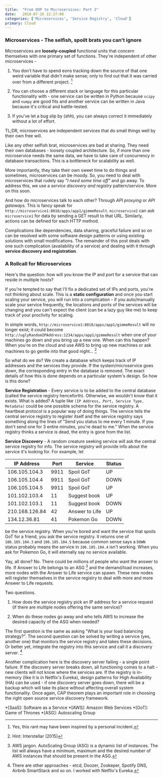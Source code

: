 ```yaml
---
title:  "From OOP to Microservices: Part 3"
date:   2016-07-26 22:37:00
categories: ['Microservices', 'Service Registry', 'Cloud']
primary: Cloud
---
```


### Microservices - The selfish, spoilt brats you can't ignore

Microservices are **loosely-coupled** functional units that concern themselves with one primary set of functions. They're independent of other microservices - 

1. You don't have to spend eons tracking down the source of that one weird variable that didn't make sense; only to find out that it was carried over from a different project. [^1]

2. You can choose a different stack or language for this particular functionality with - one service can be written in Python because `scipy` and `numpy` are good fits and another service can be written in Java because it's critical and battle-tested.

3. If you've let a bug slip by (shh), you can always correct it immediately without a lot of effort.

TL;DR, microservices are independent services that do small things well by their own free will. 

Like any other selfish brat, microservices are bad at sharing. They need their own databases - loosely coupled architecture. So, if more than one microservice needs the same data, we have to take care of concurrency in database transactions. This is a bottleneck for scalability as well.

More importantly, they take their own sweet time to do things and sometimes, microservices can be moody. So, you need to deal with microservices that rudely say _"I need some time off"_  and go away. To address this, we use a _service discovery and registry_ pattern/service. More on this soon.

And how do microservices talk to each other? Through _API proxying_ or _API gateways_. This is fancy speak for `http://microservice1:8010/apps/app1/gimmeResult`. `microservice2` can ask `microservice1` for data by sending a GET result to that URL. Similarly, actions can be defined for each HTTP method.

Complications like dependencies, data sharing, graceful failure and so on can be resolved with some software design patterns or using existing solutions with small modifications. The remainder of this post deals with one such complication (availability of a service) and dealing with it through **service discovery and registration**.

### A Rollcall for Microservices

Here's the question: how will you know the IP and port for a service that can reside in multiple hosts?

If you're tempted to say that I'll fix a dedicated set of IPs and ports, you're not thinking about scale. This is a __static configuration__ and once you start scaling your service, you will run into a complication - if you auto/manually scale your service frequently, the locations and ports of the services will be changing and you can't expect the client (can be a lazy guy like me) to keep track of your proclivity for scaling. 

In simple words, `http://microservice1:8010/apps/app1/gimmeResult` will no longer exist; it could become `http://uglyRandomIPAddress:1234/apps/app1/gimmeResult` when one of your machines go down and you bring up a new one. When can this happen? When you're on the cloud and use AWS to bring up new machines or ask machines to go gentle into that good night... [^3]

So what do we do? We create a database which keeps track of IP addresses and the services they provide. If the system/microservice goes down, the corresponding entry in the database is removed. The exact details of how this is done depends on a particular system's design. So how is this done?

**Service Registration** - Every service is to be added to the central database (called the service registry henceforth). Otherwise, we wouldn't know that it exists. What is added? A tuple like `(IP Address, Port, Service Type, Metadata)` could be one possible schema for the service registry. A heartbeat protocol is a popular way of doing things. The service tells the central service registry to register itself and the service registry says something along the lines of "Send you status to me every 1 minute. If you don't send one for 3 entire minutes, you're dead to me." When the service registry thinks a service is dead, the entry is gone from the list.

**Service Discovery** - A random creature seeking service will ask the central service registry for info. The service registry will provide info about the service it's looking for. For example, let

| IP Address | Port | Service | Status|
| - | - | - | - |
|106.105.104.3| 9911 | Spoil GoT | UP |
|106.105.104.4| 9911 | Spoil GoT | DOWN |
|106.105.104.5| 9911 | Spoil GoT | UP |
|101.102.103.4| 11 | Suggest book | UP |
|101.102.103.1| 11 | Suggest book | DOWN |
|210.168.126.84| 42 | Answer to Life | UP |
|134.12.36.81| 41 | Pokemon Go | DOWN |

be the service registry. When you're bored and want the service that spoils GoT for a friend, you ask the service registry. It returns one of `106.105.104.3` and `106.105.104.5` because common sense says a `DOWN` status probably means the service in `106.105.104.4` isn't working. When you ask for Pokemon Go, it will eternally say no service available.

Yay, all done? No. There could be millions of people who want the answer to life. If Answer to Life belongs to an ASG [^4] and the demand/load increases, more nodes with the Answer to Life service can spawn. These new nodes will register themselves in the service registry to deal with more and more Answer to Life requests.

Two questions. 

1. How does the service registry pick an IP address for a service request (if there are multiple nodes offering the same service)?

2. When do these nodes go away and who tells AWS to increase the desired capacity of the ASG when needed?

The first question is the same as asking "What is your load balancing strategy?". The second question can be solved by writing a service (yes, another one) that monitors the service registry and takes these decisions. Or better yet, integrate the registry into this service and call it a discovery server. [^5]

Another complication here is the discovery server failing - a single point failure. If the discovery server breaks down, all functioning comes to a halt - new clients will not know where the services are. If the registry is in-memory (like it is in Netflix's Eureka), design patterns for High Availability (HA) can be used - if one discovery server goes down, there will be a backup which will take its place without affecting overall system functionality. Once again, CAP theorem plays an important role in choosing the right open source service discovery framework.

[^1]: Yes, this rant may have been inspired by a personal incident. 

[^2]: A random (nit: logical) computer for hire from Amazon. It has its own IP address and all.

[^3]: Hint: Interstellar (2015)

[^4]: AWS jargon. AutoScaling Group (ASG) is a dynamic list of instances. The list will always have a minimum, maximum and the desired number of AWS instances that should be present in the ASG.

[^5]: There are other approaches - etcd, Doozer, Zookeper, Spotify DNS, Airbnb SmartStack and so on. I worked with Netflix's Eureka.

*[SaaS]: Software as a Service
*[AWS]: Amazon Web Services
*[GoT]: Game of Thrones
*[ASG]: Autoscaling Group